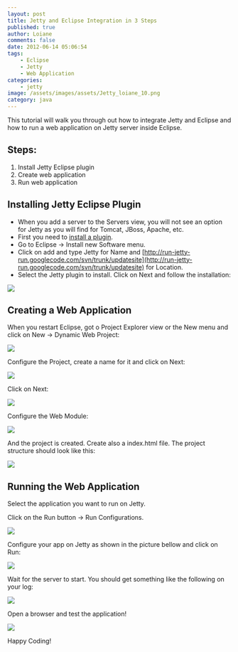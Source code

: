 ```yaml
---
layout: post
title: Jetty and Eclipse Integration in 3 Steps
published: true
author: Loiane
comments: false
date: 2012-06-14 05:06:54
tags:
    - Eclipse
    - Jetty
    - Web Application
categories:
    - jetty
image: /assets/images/assets/Jetty_loiane_10.png
category: java    
---
```

This tutorial will walk you through out how to integrate Jetty and Eclipse and how to run a web application on Jetty server inside Eclipse.

## Steps:

  1. Install Jetty Eclipse plugin
  2. Create web application
  3. Run web application

## Installing Jetty Eclipse Plugin

* When you add a server to the Servers view, you will not see an option for Jetty as you will find for Tomcat, JBoss, Apache, etc.
* First you need to [install a plugin](http://code.google.com/p/run-jetty-run/).
* Go to Eclipse -> Install new Software menu.
* Click on add and type Jetty for Name and [http://run-jetty-run.googlecode.com/svn/trunk/updatesite](http://run-jetty-run.googlecode.com/svn/trunk/updatesite) for Location.
* Select the Jetty plugin to install. Click on Next and follow the installation:

<img src="/assets/images/assets/Jetty_loiane_03.png">

## Creating a Web Application

When you restart Eclipse, got o Project Explorer view or the New menu and click on New -> Dynamic Web Project:

<img src="/assets/images/assets/Jetty_loiane_04.png">

Configure the Project, create a name for it and click on Next:

<img src="/assets/images/assets/Jetty_loiane_05.png">

Click on Next:

<img src="/assets/images/assets/Jetty_loiane_06.png">

Configure the Web Module:

<img src="/assets/images/assets/Jetty_loiane_07.png">

And the project is created. Create also a index.html file. The project structure should look like this:

<img src="/assets/images/assets/Jetty_loiane_08.png">

## Running the Web Application

Select the application you want to run on Jetty.

Click on the Run button -> Run Configurations.


<img src="/assets/images/assets/Jetty_loiane_09.png">

Configure your app on Jetty as shown in the picture bellow and click on Run:

<img src="/assets/images/assets/Jetty_loiane_10.png">

Wait for the server to start. You should get something like the following on your log:

<img src="/assets/images/assets/Jetty_loiane_11.png">

Open a browser and test the application!

<img src="/assets/images/assets/Jetty_loiane_12.png">

Happy Coding!

